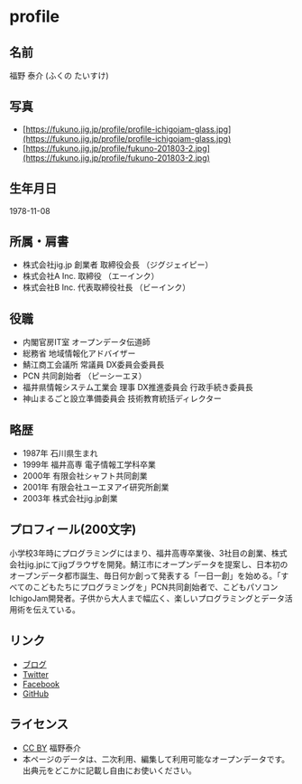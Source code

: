 # profile

## 名前

福野 泰介 (ふくの たいすけ)

## 写真

- [https://fukuno.jig.jp/profile/profile-ichigojam-glass.jpg](https://fukuno.jig.jp/profile/profile-ichigojam-glass.jpg)
- [https://fukuno.jig.jp/profile/fukuno-201803-2.jpg](https://fukuno.jig.jp/profile/fukuno-201803-2.jpg)

## 生年月日

1978-11-08

## 所属・肩書

- 株式会社jig.jp 創業者 取締役会長 （ジグジェイピー）
- 株式会社A Inc. 取締役 （エーインク）
- 株式会社B Inc. 代表取締役社長 （ビーインク）

## 役職

- 内閣官房IT室 オープンデータ伝道師
- 総務省 地域情報化アドバイザー
- 鯖江商工会議所 常議員 DX委員会委員長
- PCN 共同創始者 （ピーシーエヌ）
- 福井県情報システム工業会 理事 DX推進委員会 行政手続き委員長
- 神山まるごと設立準備委員会 技術教育統括ディレクター

## 略歴

- 1987年 石川県生まれ
- 1999年 福井高専 電子情報工学科卒業
- 2000年 有限会社シャフト共同創業
- 2001年 有限会社ユーエヌアイ研究所創業
- 2003年 株式会社jig.jp創業

## プロフィール(200文字)

小学校3年時にプログラミングにはまり、福井高専卒業後、3社目の創業、株式会社jig.jpにてjigブラウザを開発。鯖江市にオープンデータを提案し、日本初のオープンデータ都市誕生、毎日何か創って発表する「一日一創」を始める。「すべてのこどもたちにプログラミングを」PCN共同創始者で、こどもパソコンIchigoJam開発者。子供から大人まで幅広く、楽しいプログラミングとデータ活用術を伝えている。

## リンク

- [ブログ](https://fukuno.jig.jp/)
- [Twitter](https://twitter.com/taisukef)
- [Facebook](https://facebook.com/taisuke.fukuno)
- [GitHub](https://github.com/taisukef)

## ライセンス

- [CC BY](https://creativecommons.org/licenses/by/4.0/deed.ja) 福野泰介
- 本ページのデータは、二次利用、編集して利用可能なオープンデータです。出典元をどこかに記載し自由にお使いください。
